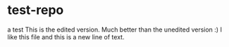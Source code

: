 # test-repo
a test
This is the edited version. Much better than the unedited version :)
I like this file and this is a new line of text.
